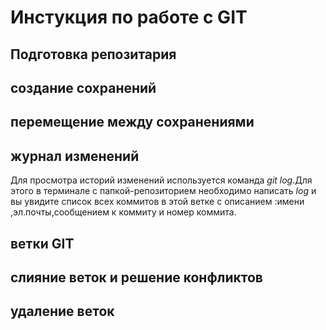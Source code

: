 # Инстукция по работе с GIT
## Подготовка репозитария
## создание сохранений
## перемещение между сохранениями
## журнал изменений
Для просмотра историй изменений  используется команда *git log*.Для этого в терминале с папкой-репозиторием необходимо написать *log* и вы увидите список всех коммитов в этой ветке с описанием :имени ,эл.почты,сообщением к коммиту и номер коммита.

## ветки GIT
## слияние веток  и решение конфликтов
## удаление веток